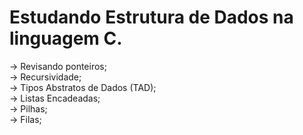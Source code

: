 # Estudando Estrutura de Dados na linguagem C.


-> Revisando ponteiros;
<br> -> Recursividade;
<br> -> Tipos Abstratos de Dados (TAD);
<br> -> Listas Encadeadas;
<br> -> Pilhas;
<br> -> Filas;
